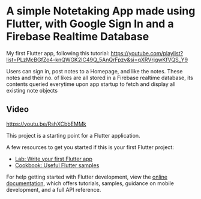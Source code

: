 # A simple Notetaking App made using Flutter, with Google Sign In and a Firebase Realtime Database

My first Flutter app, following this tutorial:
https://youtube.com/playlist?list=PLzMcBGfZo4-knQWGK2IC49Q_5AnQrFpzv&si=qXRVrjgwKfVQS_Y9

Users can sign in, post notes to a Homepage, and like the notes. These notes and their no. of likes are all stored in a Firebase realtime database, its contents queried everytime upon app startup to fetch and display all existing note objects

## Video
https://youtu.be/RshXCbbEMMk

This project is a starting point for a Flutter application.

A few resources to get you started if this is your first Flutter project:

- [Lab: Write your first Flutter app](https://docs.flutter.dev/get-started/codelab)
- [Cookbook: Useful Flutter samples](https://docs.flutter.dev/cookbook)

For help getting started with Flutter development, view the
[online documentation](https://docs.flutter.dev/), which offers tutorials,
samples, guidance on mobile development, and a full API reference.
